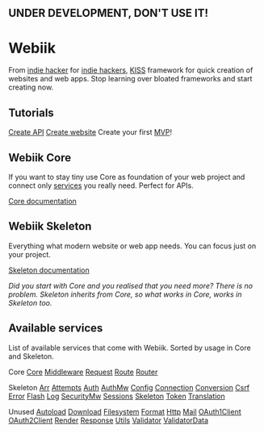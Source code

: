 ## UNDER DEVELOPMENT, DON'T USE IT!

# Webiik
From [indie hacker](https://mihal.me) for [indie hackers](https://www.indiehackers.com), [KISS](https://en.wikipedia.org/wiki/KISS_principle) framework for quick creation of websites and web apps. Stop learning over bloated frameworks and start creating now.

## Tutorials
[Create API]()
[Create website]()
Create your first [MVP](https://en.wikipedia.org/wiki/Minimum_viable_product)!

## Webiik Core
If you want to stay tiny use Core as foundation of your web project and connect only [services](#available-services) you really need. Perfect for APIs.

[Core documentation](core.md)

## Webiik Skeleton
Everything what modern website or web app needs. You can focus just on your project.

[Skeleton documentation]()

_Did you start with Core and you realised that you need more? There is no problem. Skeleton inherits from Core, so what works in Core, works in Skeleton too._

## Available services
List of available services that come with Webiik. Sorted by usage in Core and Skeleton.

Core
[Core]()
[Middleware]()
[Request]()
[Route]()
[Router]()

Skeleton
[Arr]()
[Attempts]()
[Auth](auth.md)
[AuthMw](authMw.md)
[Config]()
[Connection]()
[Conversion]()
[Csrf]()
[Error]()
[Flash]()
[Log]()
[SecurityMw]()
[Sessions]()
[Skeleton]()
[Token]()
[Translation]()

Unused
[Autoload]()
[Download]()
[Filesystem]()
[Format](format.md)
[Http]()
[Mail]()
[OAuth1Client](oauth1client.md)
[OAuth2Client](oauth2client.md)
[Render]()
[Response]()
[Utils]()
[Validator]()
[ValidatorData]()